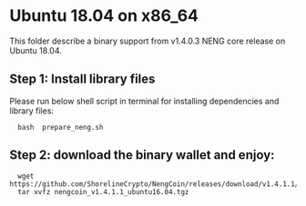 # Ubuntu 18.04 on x86_64

This folder describe a binary support from v1.4.0.3 NENG core release on Ubuntu 18.04.

## Step 1: Install library files
Please run below shell script in terminal for installing dependencies and library files:
```
  bash  prepare_neng.sh
```

## Step 2: download the binary wallet and enjoy:
```
  wget https://github.com/ShorelineCrypto/NengCoin/releases/download/v1.4.1.1/nengcoin_v1.4.1.1_ubuntu16.04.tgz
  tar xvfz nengcoin_v1.4.1.1_ubuntu16.04.tgz
```
